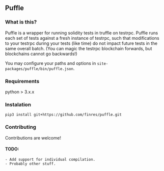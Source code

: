 ## Puffle

### What is this?

Puffle is a wrapper for running solidity tests in truffle on testrpc. Puffle runs each set of tests against a fresh instance of testrpc, such that modifications to your testrpc during your tests (like time) do not impact future tests in the same overall batch. (You can magic the testrpc blockchain forwards, but blockchains cannot go backwards!)

You may configure your paths and options in `site-packages/puffle/bin/puffle.json`.

### Requirements

python > 3.x.x

### Instalation

`pip3 install git+https://github.com/finres/puffle.git`

### Contributing

Contributions are welcome!

#### TODO:
    - Add support for individual compilation.
    - Probably other stuff.